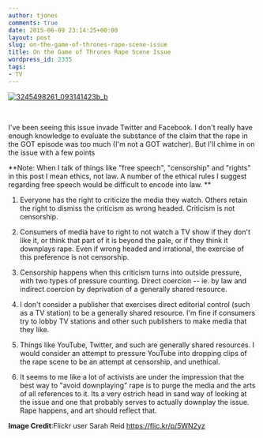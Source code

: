 ```yaml
---
author: tjones
comments: true
date: 2015-06-09 23:14:25+00:00
layout: post
slug: on-the-game-of-thrones-rape-scene-issue
title: On the Game of Thrones Rape Scene Issue
wordpress_id: 2335
tags:
- TV
---
```


[![3245498261_093141423b_b](http://www.theojones.name/wp-content/uploads/2015/06/3245498261_093141423b_b.jpg)](http://www.theojones.name/wp-content/uploads/2015/06/3245498261_093141423b_b.jpg)

 

I've been seeing this issue invade Twitter and Facebook. I don't really have enough knowledge to evaluate the substance of the claim that the rape in the GOT episode was too much (I'm not a GOT watcher). But I'll chime in on the issue with a few points

**Note: When I talk of things like "free speech", "censorship" and "rights" in this post I mean ethics, not law. A number of the ethical rules I suggest regarding free speech would be difficult to encode into law.
**

1) Everyone has the right to criticize the media they watch. Others retain the right to dismiss the criticism as wrong headed. Criticism is not censorship.

2) Consumers of media have to right to not watch a TV show if they don't like it, or think that part of it is beyond the pale, or if they think it downplays rape. Even if wrong headed and irrational, the exercise of this preference is not censorship.

3) Censorship happens when this criticism turns into outside pressure, with two types of pressure counting. Direct coercion -- ie. by law and indirect coercion by deprivation of a generally shared resource.

4) I don't consider a publisher that exercises direct editorial control (such as a TV station) to be a generally shared resource. I'm fine if consumers try to lobby TV stations and other such publishers to make media that they like.

5) Things like YouTube, Twitter, and such are generally shared resources. I would consider an attempt to pressure YouTube into dropping clips of the rape scene to be an attempt at censorship, and unethical.

6) It seems to me like a lot of activists are under the impression that the best way to "avoid downplaying" rape is to purge the media and the arts of all references to it. Its a very ostrich head in sand way of looking at the issue and one that probably serves to actually downplay the issue. Rape happens, and art should reflect that.

**Image Credit**:Flickr user Sarah Reid https://flic.kr/p/5WN2yz
